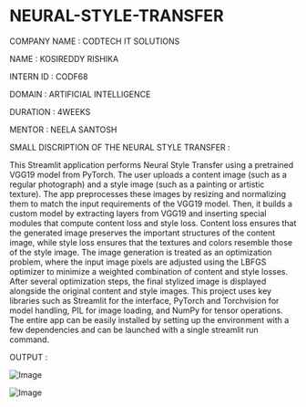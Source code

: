 # NEURAL-STYLE-TRANSFER

COMPANY NAME : CODTECH IT SOLUTIONS

NAME : KOSIREDDY RISHIKA

INTERN ID : CODF68

DOMAIN : ARTIFICIAL INTELLIGENCE

DURATION : 4WEEKS

MENTOR : NEELA SANTOSH

SMALL DISCRIPTION OF THE NEURAL STYLE TRANSFER :

This Streamlit application performs Neural Style Transfer using a pretrained VGG19 model from PyTorch. The user uploads a content image (such as a regular photograph) and a style image (such as a painting or artistic texture). The app preprocesses these images by resizing and normalizing them to match the input requirements of the VGG19 model. Then, it builds a custom model by extracting layers from VGG19 and inserting special modules that compute content loss and style loss. Content loss ensures that the generated image preserves the important structures of the content image, while style loss ensures that the textures and colors resemble those of the style image. The image generation is treated as an optimization problem, where the input image pixels are adjusted using the LBFGS optimizer to minimize a weighted combination of content and style losses. After several optimization steps, the final stylized image is displayed alongside the original content and style images. This project uses key libraries such as Streamlit for the interface, PyTorch and Torchvision for model handling, PIL for image loading, and NumPy for tensor operations. The entire app can be easily installed by setting up the environment with a few dependencies and can be launched with a single streamlit run command.

OUTPUT :

![Image](https://github.com/user-attachments/assets/e6f6bf00-1223-4c2f-8775-2a56d95d0ae7)

![Image](https://github.com/user-attachments/assets/8e012791-b379-49e8-b15f-913b20e62043)
